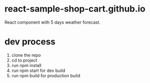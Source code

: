 # react-sample-shop-cart.github.io
React component with 5 days weather forecast.

# dev process
1. clone the repo
2. cd to project
3. run npm install
4. run npm start for dev build
5. run npm build for production build
